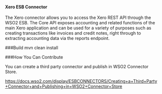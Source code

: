#### Xero ESB Connector
The Xero connector allows you to access the Xero REST API through the WSO2 ESB. The Core API exposes accounting and related functions of the main Xero application and can be used for a variety of purposes such as creating transactions like invoices and credit notes, right through to extracting accounting data via the reports endpoint.

###Build
mvn clean install

###How You Can Contribute
   
   You can create a third party connector and publish in WSO2 Connector Store.
   
   https://docs.wso2.com/display/ESBCONNECTORS/Creating+a+Third+Party+Connector+and+Publishing+in+WSO2+Connector+Store
